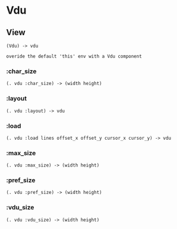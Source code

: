 # Vdu

## View

```code
(Vdu) -> vdu

overide the default 'this' env with a Vdu component
```

### :char_size

```code
(. vdu :char_size) -> (width height)
```

### :layout

```code
(. vdu :layout) -> vdu
```

### :load

```code
(. vdu :load lines offset_x offset_y cursor_x cursor_y) -> vdu
```

### :max_size

```code
(. vdu :max_size) -> (width height)
```

### :pref_size

```code
(. vdu :pref_size) -> (width height)
```

### :vdu_size

```code
(. vdu :vdu_size) -> (width height)
```

